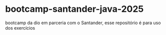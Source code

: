 # bootcamp-santander-java-2025
bootcamp da dio em parceria com o Santander, esse repositório é para uso dos exercícios 
